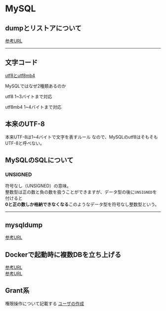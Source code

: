 # MySQL

## dumpとリストアについて
[参考URL](https://tex2e.github.io/blog/database/mysql-dump-restore)

---

## 文字コード
[utf8とutf8mb4](https://penpen-dev.com/blog/mysql-utf8-utf8mb4/)

MySQLではなぜ2種類あるのか

utf8
1~3バイトまで対応

utf8mb4
1~4バイトまで対応

## 本来のUTF-8

本来UTF-8は1~4バイトで文字を表すルール
なので、MySQLのutf8はそもそもUTF-8と呼べない。

## MySQLのSQLについて

### UNSIGNED

符号なし（UNSIGNED）の意味。  
整数型は正の数と負の数を扱うことができますが、データ型の後に`UNSIGNED`を付けると  
**0と正の数しか格納できなくなる**このようなデータ型を符号なし整数型という。

---

## mysqldump
[参考URL](https://qiita.com/PlanetMeron/items/3a41e14607a65bc9b60c)

## Dockerで起動時に複数DBを立ち上げる
[参考URL](https://ysuzuki19.github.io/post/docker-mysql-postgres-multiple-databases)  
[参考URL](https://onexlab-io.medium.com/docker-compose-mysql-multiple-database-fe640938e06b)


## Grant系

権限操作について記載する
[ユーザの作成](https://qiita.com/ritukiii/items/afdc91e68d0cf3e0f383)